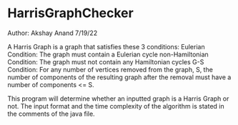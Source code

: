 # HarrisGraphChecker
Author: Akshay Anand
7/19/22

A Harris Graph is a graph that satisfies these 3 conditions:
Eulerian Condition: The graph must contain a Eulerian cycle
non-Hamiltonian Condition: The graph must not contain any Hamiltonian cycles
G-S Condition: For any number of vertices removed from the graph, S, the number of components of the resulting graph after the removal must have a number of components <= S.

This program will determine whether an inputted graph is a Harris Graph or not. The input format and the time complexity of the algorithm is stated in the comments of the java file.
